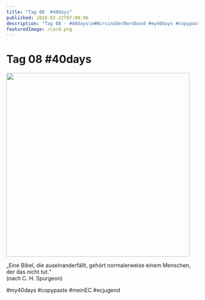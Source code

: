 ```yaml
---
title: "Tag 08  #40days"
published: 2018-02-22T07:00:06
description: "Tag 08 - #40days\n#WirsindderNordbund #my40days #copypaste #meinEC #ecjugend"
featuredImage: /card.png
---
```


# Tag 08  #40days

<p><img src="/old/40DAYS_02-22_UP-tag-08-480x480.jpg" alt width="480" height="480"></p><p>&#8222;Eine Bibel, die auseinanderfällt, gehört normalerweise einem Menschen, der das nicht tut.&#8220;<br>(nach C. H. Spurgeon)</p><p>#my40days #copypaste #meinEC #ecjugend</p>